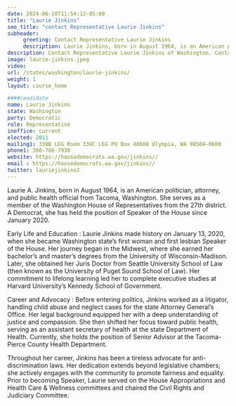 ```yaml
---
date: 2024-06-18T11:54:12-05:00
title: "Laurie Jinkins"
seo_title: "contact Representative Laurie Jinkins"
subheader:
     greeting: Contact Representative Laurie Jinkins
     description: Laurie Jinkins, born in August 1964, is an American politician affiliated with the Democratic Party. She assumed office as a member of the Washington House of Representatives, representing District 27-Position 1, in 2011.
description: Contact Representative Laurie Jinkins of Washington. Contact information for Laurie Jinkins includes email address, phone number, and mailing address.
image: laurie-jinkins.jpeg
video:
url: /states/washington/laurie-jinkins/
weight: 1
layout: course_home

####candidate
name: Laurie Jinkins
state: Washington
party: Democratic
role: Representative
inoffice: current
elected: 2011
mailing1: 338B LEG Room 339C LEG PO Box 40600 Olympia, WA 98504-0600
phone1: 360-786-7930
website: https://housedemocrats.wa.gov/jinkins//
email : https://housedemocrats.wa.gov/jinkins//
twitter: lauriejinkins2
---
```

Laurie A. Jinkins, born in August 1964, is an American politician, attorney, and public health official from Tacoma, Washington. She serves as a member of the Washington House of Representatives from the 27th district. A Democrat, she has held the position of Speaker of the House since January 2020.

Early Life and Education :
Laurie Jinkins made history on January 13, 2020, when she became Washington state’s first woman and first lesbian Speaker of the House. Her journey began in the Midwest, where she earned her bachelor’s and master’s degrees from the University of Wisconsin-Madison. Later, she obtained her Juris Doctor from Seattle University School of Law (then known as the University of Puget Sound School of Law). Her commitment to lifelong learning led her to complete executive studies at Harvard University’s Kennedy School of Government.

Career and Advocacy :
Before entering politics, Jinkins worked as a litigator, handling child abuse and neglect cases for the state Attorney General’s Office. Her legal background equipped her with a deep understanding of justice and compassion. She then shifted her focus toward public health, serving as an assistant secretary of health at the state Department of Health. Currently, she holds the position of Senior Advisor at the Tacoma-Pierce County Health Department.

Throughout her career, Jinkins has been a tireless advocate for anti-discrimination laws. Her dedication extends beyond legislative chambers; she actively engages with the community to promote fairness and equality. Prior to becoming Speaker, Laurie served on the House Appropriations and Health Care & Wellness committees and chaired the Civil Rights and Judiciary Committee.
